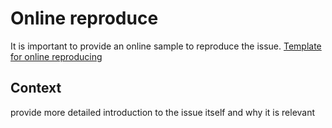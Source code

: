 # Online reproduce
It is important to provide an online sample to reproduce the issue. [Template for online reproducing](http://jsfiddle.net/zpczjl/9tp3z4bn/)

## Context
provide more detailed introduction to the issue itself and why it is relevant
